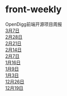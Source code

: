 # front-weekly
OpenDigg前端开源项目周报<br/>
[3月7日](https://github.com/opendigg/front-weekly/issues/10)<br />
[2月28日](https://github.com/opendigg/front-weekly/issues/9)<br />
[2月21日](https://github.com/opendigg/front-weekly/issues/8)<br />
[2月14日](https://github.com/opendigg/front-weekly/issues/7)<br />
[2月7日](https://github.com/opendigg/front-weekly/issues/6)<br />
[1月16日](https://github.com/opendigg/front-weekly/issues/5)<br />
[1月9日](https://github.com/opendigg/front-weekly/issues/4)<br />
[1月3日](https://github.com/opendigg/front-weekly/issues/3)<br />
[12月26日](https://github.com/opendigg/front-weekly/issues/2)<br />
[12月19日](https://github.com/opendigg/front-weekly/issues/1)<br />
